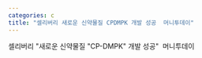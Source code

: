 ```yaml
---
categories: c
title: "셀리버리 새로운 신약물질 CPDMPK 개발 성공  머니투데이"
---
```

셀리버리 "새로운 신약물질 "CP-DMPK" 개발 성공"&nbsp;&nbsp;머니투데이